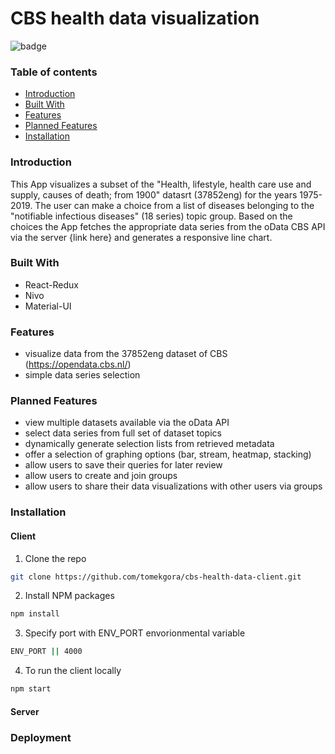 # CBS health data visualization

![badge](https://img.shields.io/github/languages/top/tomekgora/cbs-health-data-client)

### Table of contents
- [Introduction](#introduction)
- [Built With](#built-with)
- [Features](#features)
- [Planned Features](#planned-features)
- [Installation](#installation)

### Introduction
This App visualizes a subset of the "Health, lifestyle, health care use and supply, causes of death; from 1900" datasrt 
(37852eng) for the years 1975-2019. The user can make a choice from a list of diseases belonging to the "notifiable infectious diseases" (18 series) topic group. Based on the choices the App fetches the appropriate data series from the oData CBS API via the server {link here} and generates a responsive line chart.

### Built With
- React-Redux
- Nivo
- Material-UI 

### Features
 - visualize data from the 37852eng dataset of CBS (https://opendata.cbs.nl/)
 - simple data series selection 

### Planned Features
 - view multiple datasets available via the oData API
 - select data series from full set of dataset topics
 - dynamically generate selection lists from retrieved metadata
 - offer a selection of graphing options (bar, stream, heatmap, stacking)
 - allow users to save their queries for later review
 - allow users to create and join groups
 - allow users to share their data visualizations with other users via groups

### Installation
#### Client
1. Clone the repo
```sh
git clone https://github.com/tomekgora/cbs-health-data-client.git
```
2. Install NPM packages
```sh
npm install
```
3. Specify port with ENV_PORT envorionmental variable
```sh 
ENV_PORT || 4000
```

4. To run the client locally
```sh
npm start
```

#### Server

### Deployment


